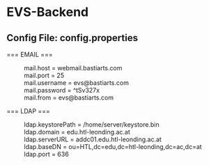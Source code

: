 # EVS-Backend
## Config File: config.properties
=== EMAIL ===
<dl>
  <dd>mail.host = webmail.bastiarts.com</dd>
<dd>mail.port = 25</dd>
<dd>mail.username = evs@bastiarts.com</dd>
<dd>mail.password = ^tSv327x</dd>
<dd>mail.from = evs@bastiarts.com</dd>
</dl>
=== LDAP ===
<dl>
<dd>ldap.keystorePath = /home/server/keystore.bin</dd>
<dd>ldap.domain = edu.htl-leonding.ac.at</dd>
<dd>ldap.serverURL = addc01.edu.htl-leonding.ac.at</dd>
<dd>ldap.baseDN = ou=HTL,dc=edu,dc=htl-leonding,dc=ac,dc=at</dd>
<dd>ldap.port = 636</dd>
  </dl>
